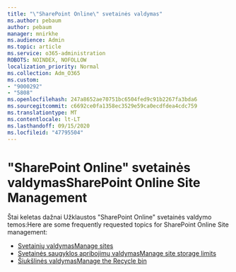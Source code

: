 ```yaml
---
title: "\"SharePoint Online\" svetainės valdymas"
ms.author: pebaum
author: pebaum
manager: mnirkhe
ms.audience: Admin
ms.topic: article
ms.service: o365-administration
ROBOTS: NOINDEX, NOFOLLOW
localization_priority: Normal
ms.collection: Adm_O365
ms.custom:
- "9000292"
- "5808"
ms.openlocfilehash: 247a8652ae70751bc6504fed9c91b2267fa3bda6
ms.sourcegitcommit: c6692ce0fa1358ec3529e59ca0ecdfdea4cdc759
ms.translationtype: MT
ms.contentlocale: lt-LT
ms.lasthandoff: 09/15/2020
ms.locfileid: "47795504"
---
```

# <a name="sharepoint-online-site-management"></a><span data-ttu-id="eaa43-102">"SharePoint Online" svetainės valdymas</span><span class="sxs-lookup"><span data-stu-id="eaa43-102">SharePoint Online Site Management</span></span>

<span data-ttu-id="eaa43-103">Štai keletas dažnai Užklaustos "SharePoint Online" svetainės valdymo temos:</span><span class="sxs-lookup"><span data-stu-id="eaa43-103">Here are some frequently requested topics for SharePoint Online Site management:</span></span>

- [<span data-ttu-id="eaa43-104">Svetainių valdymas</span><span class="sxs-lookup"><span data-stu-id="eaa43-104">Manage sites</span></span>](https://docs.microsoft.com/sharepoint/manage-sites-in-new-admin-center)
- [<span data-ttu-id="eaa43-105">Svetainės saugyklos apribojimų valdymas</span><span class="sxs-lookup"><span data-stu-id="eaa43-105">Manage site storage limits</span></span>](https://docs.microsoft.com/sharepoint/manage-site-collection-storage-limits)
- [<span data-ttu-id="eaa43-106">Šiukšlinės valdymas</span><span class="sxs-lookup"><span data-stu-id="eaa43-106">Manage the Recycle bin</span></span>](https://support.microsoft.com/office/8a6c2198-910e-42dc-9a9c-bc5bc4f327da)
